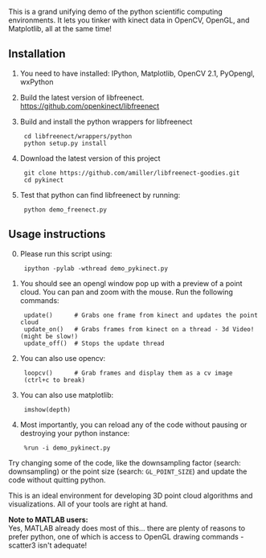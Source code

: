 This is a grand unifying demo of the python scientific computing environments. It lets you
tinker with kinect data in OpenCV, OpenGL, and Matplotlib, all at the same time!

Installation
------------
1. You need to have installed: IPython, Matplotlib, OpenCV 2.1, PyOpengl, wxPython
2. Build the latest version of libfreenect.
	https://github.com/openkinect/libfreenect
		
3. Build and install the python wrappers for libfreenect

		cd libfreenect/wrappers/python
		python setup.py install

4. Download the latest version of this project

		git clone https://github.com/amiller/libfreenect-goodies.git
		cd pykinect
		
5. Test that python can find libfreenect by running:

		python demo_freenect.py


Usage instructions
------------------

0. Please run this script using:

		ipython -pylab -wthread demo_pykinect.py

1. You should see an opengl window pop up with a preview of a point cloud. You can pan and 
  zoom with the mouse. Run the following commands:

		update()      # Grabs one frame from kinect and updates the point cloud
 		update_on()   # Grabs frames from kinect on a thread - 3d Video! (might be slow!)
		update_off()  # Stops the update thread
  
2. You can also use opencv:

		loopcv()      # Grab frames and display them as a cv image
		(ctrl+c to break)
  
3. You can also use matplotlib:

		imshow(depth)
  
4. Most importantly, you can reload any of the code without pausing or destroying your 
  python instance:

		%run -i demo_pykinect.py
  
  Try changing some of the code, like the downsampling factor (search: downsampling)
  or the point size (search: `GL_POINT_SIZE`) and update the code without quitting python.

This is an ideal environment for developing 3D point cloud algorithms and visualizations.
All of your tools are right at hand. 

**Note to MATLAB users:**  
  Yes, MATLAB already does most of this... there are plenty of reasons to prefer python,
  one of which is access to OpenGL drawing commands - scatter3 isn't adequate!
